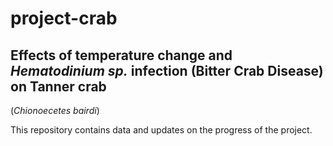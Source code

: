 # project-crab

## Effects of temperature change and *Hematodinium sp.* infection (Bitter Crab Disease) on Tanner crab
(*Chionoecetes bairdi*)

This repository contains data and updates on the progress of the project. 
